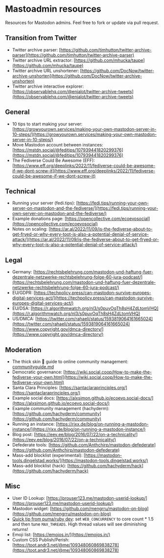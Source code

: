 # Mastoadmin resources
Resources for Mastodon admins. Feel free to fork or update via pull request.
 
## Transition from Twitter
* Twitter archive parser: [https://github.com/timhutton/twitter-archive-parser](https://github.com/timhutton/twitter-archive-parser)
* Twitter archive URL extractor: [https://github.com/mhucka/taupe](https://github.com/mhucka/taupe)
* Twitter archive URL unshortener: [https://github.com/DocNow/twitter-archive-unshorten](https://github.com/DocNow/twitter-archive-unshorten)
* Twitter archive interactive explorer: [https://observablehq.com/@enjalot/twitter-archive-tweets](https://observablehq.com/@enjalot/twitter-archive-tweets)

## General
* 10 tips to start making your server: [https://growyourown.services/making-your-own-mastodon-server-in-10-steps/](https://growyourown.services/making-your-own-mastodon-server-in-10-steps/)
* Move Mastodon account between instances: [https://mstdn.social/@feditips/107939441820299376](https://mstdn.social/@feditips/107939441820299376)
* The Fediverse Could Be Awesome (EFF): [https://www.eff.org/deeplinks/2022/11/fediverse-could-be-awesome-if-we-dont-screw-it](https://www.eff.org/deeplinks/2022/11/fediverse-could-be-awesome-if-we-dont-screw-it)

## Technical
* Running your server (fedi.tips): [https://fedi.tips/running-your-own-server-on-mastodon-and-the-fediverse/](https://fedi.tips/running-your-own-server-on-mastodon-and-the-fediverse/)
* Example donations page: [https://opencollective.com/ecoevosocial](https://opencollective.com/ecoevosocial)
* Notes on scaling: [https://ar.al/2022/11/09/is-the-fediverse-about-to-get-fryed-or-why-every-toot-is-also-a-potential-denial-of-service-attack/](https://ar.al/2022/11/09/is-the-fediverse-about-to-get-fryed-or-why-every-toot-is-also-a-potential-denial-of-service-attack/)

## Legal
* Germany: [https://rechtsbelehrung.com/mastodon-und-haftung-fuer-dezentrale-netzwerke-rechtsbelehrung-folge-60-jura-podcast/](https://rechtsbelehrung.com/mastodon-und-haftung-fuer-dezentrale-netzwerke-rechtsbelehrung-folge-60-jura-podcast/)
* EU/GDPR: [https://techpolicy.press/can-mastodon-survive-europes-digital-services-act/](https://techpolicy.press/can-mastodon-survive-europes-digital-services-act/)
* EU/DSA: [https://r.algorithmwatch.org/nl3/s0puvOqTh8sH4ZdLtomVHQ](https://r.algorithmwatch.org/nl3/s0puvOqTh8sH4ZdLtomVHQ)
* US/DMCA: [https://twitter.com/rahaeli/status/1593819064161665024](https://twitter.com/rahaeli/status/1593819064161665024) [https://www.copyright.gov/dmca-directory/](https://www.copyright.gov/dmca-directory/)

## Moderation
* The thick skin 🦣 guide to online community management: [communityguide.md](communityguide.md)
* Democratic governance: [https://wiki.social.coop/How-to-make-the-fediverse-your-own.html](https://wiki.social.coop/How-to-make-the-fediverse-your-own.html)
* Santa Clara Principles: [https://santaclaraprinciples.org/](https://santaclaraprinciples.org/)
* Example social docs: [https://alxsimon.github.io/ecoevo.social-docs/](https://alxsimon.github.io/ecoevo.social-docs/)
* Example community management (hachyderm): [https://github.com/hachyderm/community](https://github.com/hachyderm/community)
* Running an instance: [https://rixx.de/blog/on-running-a-mastodon-instance/](https://rixx.de/blog/on-running-a-mastodon-instance/)
* Blog post: [https://eev.ee/blog/2016/07/22/on-a-technicality/](https://eev.ee/blog/2016/07/22/on-a-technicality/)
* Defederate tools: [https://github.com/Anthchirp/mastodon-defederate](https://github.com/Anthchirp/mastodon-defederate)
* Mass-add blocklist (experimental): [https://mastodon-tools.dingelstad.works/](https://mastodon-tools.dingelstad.works/)
* Mass-add blocklist (hack): [https://github.com/hachyderm/hack](https://github.com/hachyderm/hack)

## Misc
* User ID Lookup: [https://prouser123.me/mastodon-userid-lookup/](https://prouser123.me/mastodon-userid-lookup/)
* Mastodon widget: [https://github.com/mengrru/mastodon-on-blog](https://github.com/mengrru/mastodon-on-blog)
* [Quick tip from puma/ruby dev](https://datasci.social/@evanphx@ruby.social/109365852435757184): set `WEB_CONCURRENCY` to core count * 1.5 and then tune `MAX_THREADS`. High thread values will see diminishing returns!
* Emoji list: [https://emojos.in/](https://emojos.in/)
* Custom CSS Publish/Perish: [https://toot.andr3.net/@me/109348060869838278](https://toot.andr3.net/@me/109348060869838278)